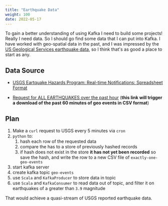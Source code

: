 ```yaml
---
title: "Earthquake Data"
weight: 100
date: 2022-05-17
---
```


To gain a better understanding of using Kafka I need to build some projects! Really I need data. So I should go find some data that I can put into Kafka. I have worked with geo-spatial data in the past, and I was impressed by the [US Geological Services earthquake data](https://earthquake.usgs.gov/earthquakes/feed/), so I think that's as good a place to start as any.

## Data Source

- [USGS Eartquake Hazards Program: Real-time Notifications: Spreadsheet Format](https://earthquake.usgs.gov/earthquakes/feed/v1.0/csv.php)

- [Request for ALL EARTHQUAKES over the past hour](https://earthquake.usgs.gov/earthquakes/feed/v1.0/summary/all_hour.csv) (**this link will trigger a download of the past 60 minutes of geo events in CSV format**)

## Plan

1. Make a `curl` request to USGS every 5 minutes via `cron`
1. `python` to:
    1. hash each row of the requested data
    1. compare the has to a store of previously hashed records
    1. if hash does not exist in the store **it has not yet been recorded** so save the hash, and write the row to a new CSV file of `exactly-one-geo-events`
1. start kafka server
1. create kafka topic `geo-events`
1. use `Scala` and `KafkaProducer` to store data in topic
1. use `Scala` and `KafkaConsumer` to read data out of topic, and filter it on earthquakes of a greater than `3.9` magnitude

That would achieve a quasi-stream of USGS reported earthquake data.